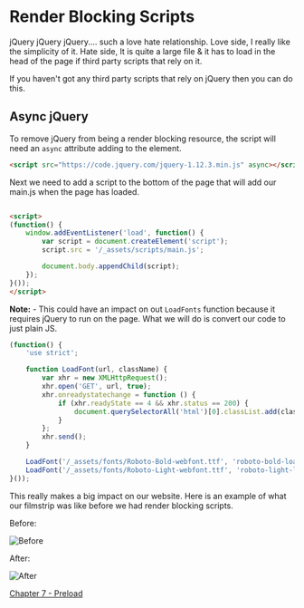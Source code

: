 # Render Blocking Scripts
jQuery jQuery jQuery.... such a love hate relationship. Love side, I really like the simplicity of it. Hate side, It is quite a large file & it has to load in the head of the page if third party scripts that rely on it.

If you haven't got any third party scripts that rely on jQuery then you can do this.

## Async jQuery

To remove jQuery from being a render blocking resource, the script will need an `async` attribute adding to the element.

```html
<script src="https://code.jquery.com/jquery-1.12.3.min.js" async></script>
```

Next we need to add a script to the bottom of the page that will add our main.js when the page has loaded.

```html

<script>
(function() {
	window.addEventListener('load', function() {
		var script = document.createElement('script');
		script.src = '/_assets/scripts/main.js';

		document.body.appendChild(script);
	});
}());
</script>

```

**Note:** - This could have an impact on out `LoadFonts` function because it requires jQuery to run on the page. What we will do is convert our code to just plain JS.

```js
(function() {
	'use strict';

	function LoadFont(url, className) {
		var xhr = new XMLHttpRequest();
		xhr.open('GET', url, true);
		xhr.onreadystatechange = function () {
			if (xhr.readyState == 4 && xhr.status == 200) {
				document.querySelectorAll('html')[0].classList.add(className);
			}
		};
		xhr.send();
	}

	LoadFont('/_assets/fonts/Roboto-Bold-webfont.ttf', 'roboto-bold-loaded');
	LoadFont('/_assets/fonts/Roboto-Light-webfont.ttf', 'roboto-light-loaded');
}());
```

This really makes a big impact on our website. Here is an example of what our filmstrip was like before we had render blocking scripts.

Before:

![Before](https://raw.githubusercontent.com/code-mattclaffey/performance-kit/master/06-render-blocking-scripts/screenshots/lazy-load-filmstrip.png)


After:

![After](https://raw.githubusercontent.com/code-mattclaffey/performance-kit/master/06-render-blocking-scripts/screenshots/render-blocking-scripts.png)


[Chapter 7 - Preload](https://github.com/code-mattclaffey/performance-kit/tree/master/07-preload/readme.md)
